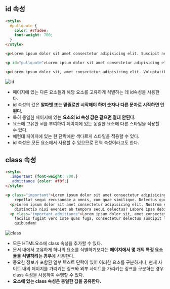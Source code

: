 ## id 속성

```html
<style>
  #pullquote {
    color: #7fadee;
    font-weight: 700;
  }
</style>

<p>Lorem ipsum dolor sit amet consectetur adipisicing elit. Suscipit necessitatibus nam provident, enim debitis harum dignissimos repellat sequi recusandae a omnis, cum quae similique. Delectus quod reprehenderit ut qui commodi.</p>

<p id="pullquote">Lorem ipsum dolor sit amet consectetur adipisicing elit. Nostrum eaque, harum, repudiandae error eos, rerum illum obcaecati distinctio nisi eveniet ab tempora sequi delectus? Labore ipsa debitis quo ex tempore!</p>

<p>Lorem ipsum dolor sit, amet consectetur adipisicing elit. Voluptatibus recusandae deleniti nesciunt necessitatibus natus facilis fugiat vero iste quas fuga, consectetur delectus suscipit libero blanditiis! Sapiente consequatur maiores incidunt quibusdam!</p>
```

![id](https://raw.githubusercontent.com/likedemian/Private-Studies/master/Personals/id.png)

- 페이지에 있는 다른 요소들과 해당 요소를 고유하게 식별하는 데 id속성을 사용한다.
- id 속성의 값은 **알파벳 또는 밑줄로만 시작해야 하며 숫자나 다른 문자로 시작하면 안 된다.**
- 특히 동일한 페이지에 있는 **요소의 id 속성 값은 같으면 절대 안된다**.
- 요소에 고유한 id를 부여하여 페이지에 있는 동일한 요소에 다른 스타일을 적용할 수 있다.
- 예컨대 페이지에 있는 한 단락에만 색다르게 스타일을 적용할 수 있다.
- id 속성은 모든 요소에서 사용할 수 있으므로 전역 속성이라고도 한다.



## class 속성

```html
<style>
  .important {font-weight: 700;}
  .admittance {color: #f0f;}
</style>

<p class="important">Lorem ipsum dolor sit amet consectetur adipisicing elit. Suscipit necessitatibus nam provident, enim debitis harum dignissimos
    repellat sequi recusandae a omnis, cum quae similique. Delectus quod reprehenderit ut qui commodi.</p>
  <p>Lorem ipsum dolor sit amet consectetur adipisicing elit. Nostrum eaque, harum, repudiandae error eos, rerum illum obcaecati
    distinctio nisi eveniet ab tempora sequi delectus? Labore ipsa debitis quo ex tempore!</p>
  <p class="important admittance">Lorem ipsum dolor sit, amet consectetur adipisicing elit. Voluptatibus recusandae deleniti nesciunt necessitatibus natus
    facilis fugiat vero iste quas fuga, consectetur delectus suscipit libero blanditiis! Sapiente consequatur maiores incidunt
    quibusdam!
```

![class](https://raw.githubusercontent.com/likedemian/Private-Studies/master/Personals/class.png)



- 모든 HTML요소에 class 속성을 추가할 수 있다.
- 문서 내에서 고유하게 하나의 요소를 식별하기보다는 **페이지에서 몇 개의 특정 요소들을 식별하려는 경우**에 사용한다.
- 중요한 정보가 포함된 일부 텍스트 단락이 있어 이러한 요소를 구분하거나, 현재 사이트 내의 페이지를 가리키는 링크와 외부 사이트를 가리키는 링크를 구분하는 경우 class 속성을 사용하여 수행할 수 있다.
- **요소에 있는 class 속성은 동일한 값을 공유한다.**